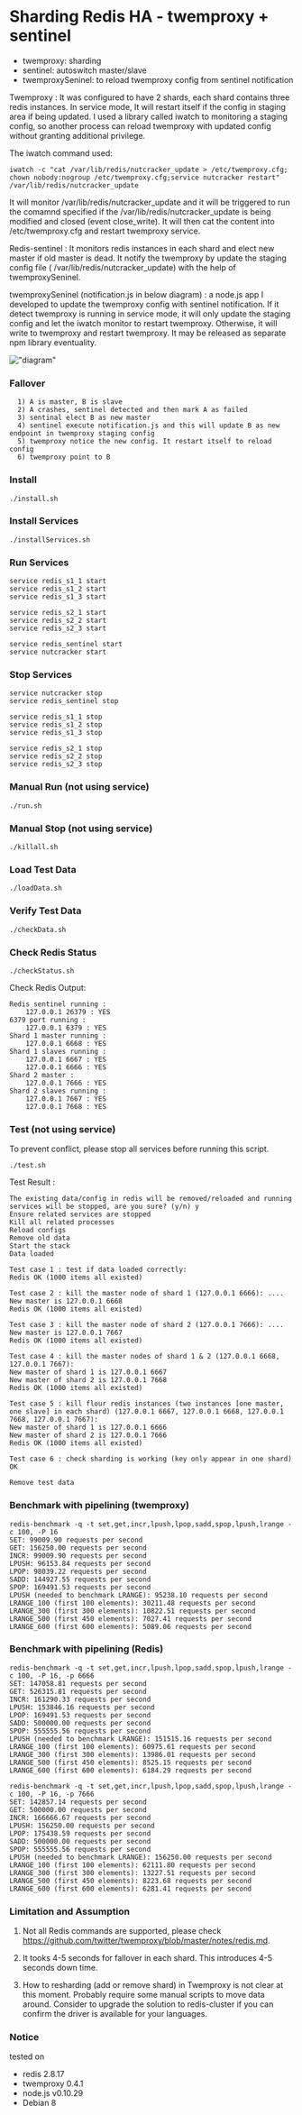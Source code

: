 # Sharding Redis HA - twemproxy + sentinel

- twemproxy: sharding
- sentinel: autoswitch master/slave
- twemproxySeninel: to reload twemproxy config from sentinel notification

Twemproxy : It was configured to have 2 shards, each shard contains three redis instances.
In service mode, It will restart itself if the config in staging area if being updated.
I used a library called iwatch to monitoring a staging config, so another process can reload twemproxy with updated config without granting additional privilege.

The iwatch command used:
```
iwatch -c "cat /var/lib/redis/nutcracker_update > /etc/twemproxy.cfg; chown nobody:nogroup /etc/twemproxy.cfg;service nutcracker restart" /var/lib/redis/nutcracker_update
```
It will monitor /var/lib/redis/nutcracker_update and it will be triggered to run the comamnd specified if the /var/lib/redis/nutcracker_update is being modified and closed (event close_write). It will then cat the content into /etc/twemproxy.cfg and restart twemproxy service.

Redis-sentinel : It monitors redis instances in each shard and elect new master if old master is dead.
It notify the twemproxy by update the staging config file ( /var/lib/redis/nutcracker_update) with the help of twemproxySeninel.

twemproxySeninel (notification.js in below diagram) : a node.js app I developed to update the twemproxy config with sentinel notification.
If it detect twemproxy is running in service mode, it will only update the staging config and let the iwatch monitor to restart twemproxy.
Otherwise, it will write to twemproxy and restart twemproxy. It may be released as separate npm library eventuality.

!["diagram"](diagram.png)

### Fallover
```
  1) A is master, B is slave
  2) A crashes, sentinel detected and then mark A as failed
  3) sentinal elect B as new master
  4) sentinel execute notification.js and this will update B as new endpoint in twemproxy staging config
  5) twemproxy notice the new config. It restart itself to reload config
  6) twemproxy point to B
```

### Install
```
./install.sh
```

### Install Services
```
./installServices.sh
```

### Run Services
```
service redis_s1_1 start
service redis_s1_2 start
service redis_s1_3 start

service redis_s2_1 start
service redis_s2_2 start
service redis_s2_3 start

service redis_sentinel start
service nutcracker start
```

### Stop Services
```
service nutcracker stop
service redis_sentinel stop

service redis_s1_1 stop
service redis_s1_2 stop
service redis_s1_3 stop

service redis_s2_1 stop
service redis_s2_2 stop
service redis_s2_3 stop
```

### Manual Run (not using service)
```
./run.sh
```

### Manual Stop (not using service)
```
./killall.sh
```

### Load Test Data
```
./loadData.sh
```

### Verify Test Data
```
./checkData.sh
```

### Check Redis Status
```
./checkStatus.sh
```

Check Redis Output:
```
Redis sentinel running :
	127.0.0.1 26379 : YES
6379 port running :
	127.0.0.1 6379 : YES
Shard 1 master running :
	127.0.0.1 6668 : YES
Shard 1 slaves running :
	127.0.0.1 6667 : YES
	127.0.0.1 6666 : YES
Shard 2 master :
	127.0.0.1 7666 : YES
Shard 2 slaves running :
	127.0.0.1 7667 : YES
	127.0.0.1 7668 : YES
```

### Test (not using service)
To prevent conflict, please stop all services before running this script.
```
./test.sh
```

Test Result :
```
The existing data/config in redis will be removed/reloaded and running services will be stopped, are you sure? (y/n) y
Ensure related services are stopped
Kill all related processes
Reload configs
Remove old data
Start the stack
Data loaded

Test case 1 : test if data loaded correctly:
Redis OK (1000 items all existed)

Test case 2 : kill the master node of shard 1 (127.0.0.1 6666): ....
New master is 127.0.0.1 6668
Redis OK (1000 items all existed)

Test case 3 : kill the master node of shard 2 (127.0.0.1 7666): ....
New master is 127.0.0.1 7667
Redis OK (1000 items all existed)

Test case 4 : kill the master nodes of shard 1 & 2 (127.0.0.1 6668, 127.0.0.1 7667):
New master of shard 1 is 127.0.0.1 6667
New master of shard 2 is 127.0.0.1 7668
Redis OK (1000 items all existed)

Test case 5 : kill flour redis instances (two instances [one master, one slave] in each shard) (127.0.0.1 6667, 127.0.0.1 6668, 127.0.0.1 7668, 127.0.0.1 7667):
New master of shard 1 is 127.0.0.1 6666
New master of shard 2 is 127.0.0.1 7666
Redis OK (1000 items all existed)

Test case 6 : check sharding is working (key only appear in one shard)
OK

Remove test data
```

### Benchmark with pipelining (twemproxy)
```
redis-benchmark -q -t set,get,incr,lpush,lpop,sadd,spop,lpush,lrange -c 100, -P 16
SET: 99009.90 requests per second
GET: 156250.00 requests per second
INCR: 99009.90 requests per second
LPUSH: 96153.84 requests per second
LPOP: 98039.22 requests per second
SADD: 144927.55 requests per second
SPOP: 169491.53 requests per second
LPUSH (needed to benchmark LRANGE): 95238.10 requests per second
LRANGE_100 (first 100 elements): 30211.48 requests per second
LRANGE_300 (first 300 elements): 10822.51 requests per second
LRANGE_500 (first 450 elements): 7027.41 requests per second
LRANGE_600 (first 600 elements): 5089.06 requests per second
```

### Benchmark with pipelining (Redis)
```
redis-benchmark -q -t set,get,incr,lpush,lpop,sadd,spop,lpush,lrange -c 100, -P 16, -p 6666
SET: 147058.81 requests per second
GET: 526315.81 requests per second
INCR: 161290.33 requests per second
LPUSH: 153846.16 requests per second
LPOP: 169491.53 requests per second
SADD: 500000.00 requests per second
SPOP: 555555.56 requests per second
LPUSH (needed to benchmark LRANGE): 151515.16 requests per second
LRANGE_100 (first 100 elements): 60975.61 requests per second
LRANGE_300 (first 300 elements): 13986.01 requests per second
LRANGE_500 (first 450 elements): 8525.15 requests per second
LRANGE_600 (first 600 elements): 6184.29 requests per second
```

```
redis-benchmark -q -t set,get,incr,lpush,lpop,sadd,spop,lpush,lrange -c 100, -P 16, -p 7666
SET: 142857.14 requests per second
GET: 500000.00 requests per second
INCR: 166666.67 requests per second
LPUSH: 156250.00 requests per second
LPOP: 175438.59 requests per second
SADD: 500000.00 requests per second
SPOP: 555555.56 requests per second
LPUSH (needed to benchmark LRANGE): 156250.00 requests per second
LRANGE_100 (first 100 elements): 62111.80 requests per second
LRANGE_300 (first 300 elements): 13227.51 requests per second
LRANGE_500 (first 450 elements): 8223.68 requests per second
LRANGE_600 (first 600 elements): 6281.41 requests per second
```

### Limitation and Assumption
1) Not all Redis commands are supported, please check
https://github.com/twitter/twemproxy/blob/master/notes/redis.md.

2) It tooks 4-5 seconds for fallover in each shard. This introduces 4-5 seconds down time.

3) How to resharding (add or remove shard) in Twemproxy is not clear at this moment.
Probably require some manual scripts to move data around.
Consider to upgrade the solution to redis-cluster if you can confirm the driver is available for your languages.

### Notice
tested on
- redis 2.8.17
- twemproxy 0.4.1
- node.js v0.10.29
- Debian 8
